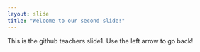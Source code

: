 ```yaml
---
layout: slide
title: "Welcome to our second slide!"
---
```

This is the github teachers slide1.
Use the left arrow to go back!